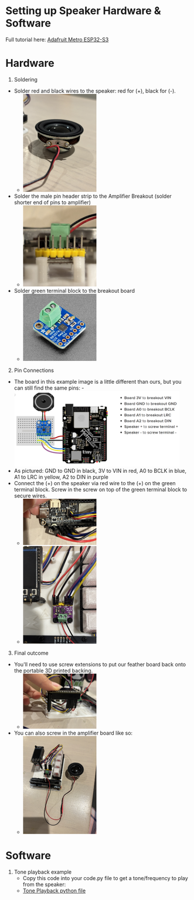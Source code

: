 # Setting up Speaker Hardware & Software
Full tutorial here: [Adafruit Metro ESP32-S3](https://learn.adafruit.com/adafruit-metro-esp32-s3/i2s#i2s-tone-playback-3124643)
# Hardware
1. Soldering
  - Solder red and black wires to the speaker: red for (+), black for (-).
    - <img src="Media/Speaker_Tutorial_2.jpeg" width="200"> 
  - Solder the male pin header strip to the Amplifier Breakout (solder shorter end of pins to amplifier)
    - <img src="Media/Speaker_Tutorial_5.jpg" width="200">
  - Solder green terminal block to the breakout board
    - <img src="Media/Speaker_Tutorial_6.png" width="200">
2. Pin Connections
  -  The board in this example image is a little different than ours, but you can still find the same pins:
    - <img src="Media/Speaker_Tutorial_7.png" width="450">
  - As pictured: GND to GND in black, 3V to VIN in red, A0 to BCLK in blue, A1 to LRC in yellow, A2 to DIN in purple
  - Connect the (+) on the speaker via red wire to the (+) on the green terminal block. Screw in the screw on top of the green terminal block to secure wires.
    - <img src="Media/Speaker_Tutorial_1.jpeg" width="200">
    - <img src="Media/Speaker_Tutorial_3.jpeg" width="200">
3. Final outcome
  - You'll need to use screw extensions to put our feather board back onto the portable 3D printed backing.
    - <img src="Media/Speaker_Tutorial_8.JPG" width="200">
  - You can also screw in the amplifier board like so:
    - <img src="Media/Speaker_Tutorial_4.jpeg" width="200">

# Software
1. Tone playback example
   - Copy this code into your code.py file to get a tone/frequency to play from the speaker: 
   - [Tone Playback python file](CircuitPython/MoreExamples/lib/I2S_Tone_Playback.py)

